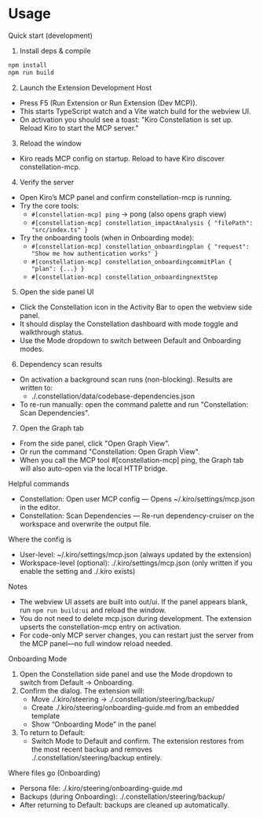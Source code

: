 # Usage

Quick start (development)

1) Install deps & compile
```bash
npm install
npm run build
```

2) Launch the Extension Development Host
- Press F5 (Run Extension or Run Extension (Dev MCP)).
- This starts TypeScript watch and a Vite watch build for the webview UI.
- On activation you should see a toast: "Kiro Constellation is set up. Reload Kiro to start the MCP server."

3) Reload the window
- Kiro reads MCP config on startup. Reload to have Kiro discover constellation-mcp.

4) Verify the server
- Open Kiro’s MCP panel and confirm constellation-mcp is running.
- Try the core tools:
  - `#[constellation-mcp] ping` → pong (also opens graph view)
  - `#[constellation-mcp] constellation_impactAnalysis { "filePath": "src/index.ts" }`
- Try the onboarding tools (when in Onboarding mode):
  - `#[constellation-mcp] constellation_onboardingplan { "request": "Show me how authentication works" }`
  - `#[constellation-mcp] constellation_onboardingcommitPlan { "plan": {...} }`
  - `#[constellation-mcp] constellation_onboardingnextStep`

5) Open the side panel UI
- Click the Constellation icon in the Activity Bar to open the webview side panel.
- It should display the Constellation dashboard with mode toggle and walkthrough status.
- Use the Mode dropdown to switch between Default and Onboarding modes.

6) Dependency scan results
- On activation a background scan runs (non-blocking). Results are written to:
  - ./.constellation/data/codebase-dependencies.json
- To re-run manually: open the command palette and run "Constellation: Scan Dependencies".

7) Open the Graph tab
- From the side panel, click "Open Graph View".
- Or run the command "Constellation: Open Graph View".
- When you call the MCP tool #[constellation-mcp] ping, the Graph tab will also auto-open via the local HTTP bridge.

Helpful commands
- Constellation: Open user MCP config — Opens ~/.kiro/settings/mcp.json in the editor.
- Constellation: Scan Dependencies — Re-run dependency-cruiser on the workspace and overwrite the output file.

Where the config is
- User-level: ~/.kiro/settings/mcp.json (always updated by the extension)
- Workspace-level (optional): ./.kiro/settings/mcp.json (only written if you enable the setting and ./.kiro exists)

Notes
- The webview UI assets are built into out/ui. If the panel appears blank, run `npm run build:ui` and reload the window.
- You do not need to delete mcp.json during development. The extension upserts the constellation-mcp entry on activation.
- For code-only MCP server changes, you can restart just the server from the MCP panel—no full window reload needed.

Onboarding Mode
1) Open the Constellation side panel and use the Mode dropdown to switch from Default → Onboarding.
2) Confirm the dialog. The extension will:
   - Move ./.kiro/steering → ./.constellation/steering/backup/<timestamp>
   - Create ./.kiro/steering/onboarding-guide.md from an embedded template
   - Show “Onboarding Mode” in the panel
3) To return to Default:
   - Switch Mode to Default and confirm. The extension restores from the most recent backup and removes ./.constellation/steering/backup entirely.

Where files go (Onboarding)
- Persona file: ./.kiro/steering/onboarding-guide.md
- Backups (during Onboarding): ./.constellation/steering/backup/<timestamp>
- After returning to Default: backups are cleaned up automatically.

